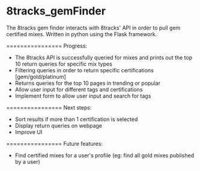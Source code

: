 8tracks_gemFinder
=================

The 8tracks gem finder interacts with 8tracks' API in order to pull gem certified 
mixes. Written in python using the Flask framework.  

================ 
Progress: 

* The 8tracks API is successfully queried for mixes and prints out the top 10 return queries
  for specific mix types
* Filtering queries in order to return specific certifications [gem/gold/platinum]
* Returns queries for the top 10 pages in trending or popular
* Allow user input for different tags and certifications	
* Implement form to allow user input and search for tags

================
Next steps:
* Sort results if more than 1 certification is selected
* Display return queries on webpage 
* Improve UI 


================
Future features: 
* Find certified mixes for a user's profile (eg: find all gold mixes published by a user)